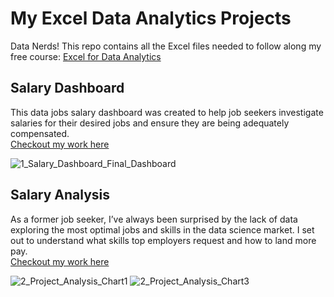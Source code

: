 # My Excel Data Analytics Projects  

Data Nerds! This repo contains all the Excel files needed to follow along my free course: [Excel for Data Analytics](https://lukebarousse.com/excel)

## Salary Dashboard  
This data jobs salary dashboard was created to help job seekers investigate salaries for their desired jobs and ensure they are being adequately compensated.   
[Checkout my work here](Project_1-Dashboard)  

![1_Salary_Dashboard_Final_Dashboard](https://github.com/user-attachments/assets/fa18bdd8-1273-4ed5-ac93-2e385603551c)

## Salary Analysis
As a former job seeker, I’ve always been surprised by the lack of data exploring the most optimal jobs and skills in the data science market. I set out to understand what skills top employers request and how to land more pay.  
[Checkout my work here](Project_2-Analysis)  

![2_Project_Analysis_Chart1](https://github.com/user-attachments/assets/a5fded20-ed5b-4f82-8a2c-40eefaafcc72)
![2_Project_Analysis_Chart3](https://github.com/user-attachments/assets/cb3baa67-3046-46e9-a658-e336cf957eb0)
